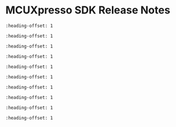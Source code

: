 # MCUXpresso SDK Release Notes

```{include} topics/overview.md
:heading-offset: 1
```

```{include} ../../../../release/commonrn/topics/mcuxpresso_sdk.md
:heading-offset: 1
```

```{include} topics/development_tools.md
:heading-offset: 1
```

```{include} topics/supported_development_systems.md
:heading-offset: 1
```

```{include} ../../../../release/commonrn/topics/mcuxpresso_sdk_release_package.md
:heading-offset: 1
```

```{include} topics/middleware.md
:heading-offset: 1
```

```{include} ../../../../release/commonrn/topics/release_contents.md
:heading-offset: 1
```

```{include} topics/what_is_new.md
:heading-offset: 1
```

```{include} topics/known_issues.md
:heading-offset: 1
```

```{include} topics/zigbee_pro_2023_dynamic_link_key_negotiation.md
:heading-offset: 1
```
